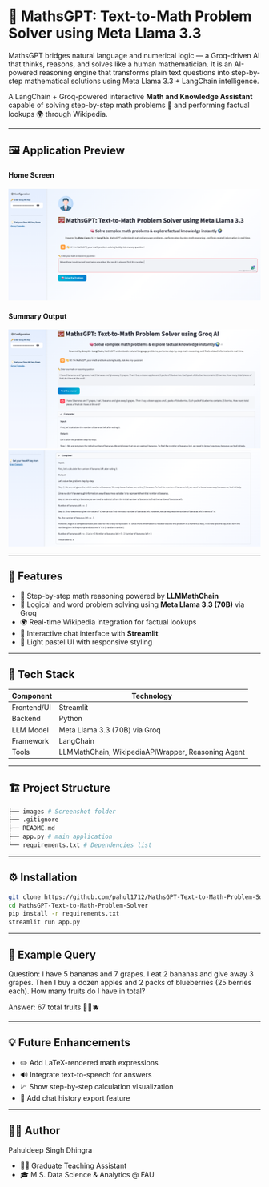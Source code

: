 # 🧮 MathsGPT: Text-to-Math Problem Solver using Meta Llama 3.3
MathsGPT bridges natural language and numerical logic — a Groq-driven AI that thinks, reasons, and solves like a human mathematician. It is an AI-powered reasoning engine that transforms plain text questions into step-by-step mathematical solutions using Meta Llama 3.3 + LangChain intelligence.

A LangChain + Groq-powered interactive **Math and Knowledge Assistant** capable of solving step-by-step math problems 🧠 and performing factual lookups 🌍 through Wikipedia.

---

## 🖼️ Application Preview

#### Home Screen
![Home UI](images/main_page.png) 

#### Summary Output
![Summary Output](images/output1.png) 
![Summary Output](images/output2.png)


---


## 🚀 Features

- 🧮 Step-by-step math reasoning powered by **LLMMathChain**
- 🔢 Logical and word problem solving using **Meta Llama 3.3 (70B)** via Groq
- 🌍 Real-time Wikipedia integration for factual lookups
- 💬 Interactive chat interface with **Streamlit**
- 🎨 Light pastel UI with responsive styling

---

## 🧩 Tech Stack

| Component | Technology |
|------------|-------------|
| Frontend/UI | Streamlit |
| Backend | Python |
| LLM Model | Meta Llama 3.3 (70B) via Groq |
| Framework | LangChain |
| Tools | LLMMathChain, WikipediaAPIWrapper, Reasoning Agent |

---

## 🏗️ Project Structure
```bash
├── images # Screenshot folder
├── .gitignore
├── README.md
├── app.py # main application
└── requirements.txt # Dependencies list
```

---


## ⚙️ Installation
```bash
git clone https://github.com/pahul1712/MathsGPT-Text-to-Math-Problem-Solver.git
cd MathsGPT-Text-to-Math-Problem-Solver
pip install -r requirements.txt
streamlit run app.py
```

---


## 🧠 Example Query

Question:
I have 5 bananas and 7 grapes. I eat 2 bananas and give away 3 grapes. Then I buy a dozen apples and 2 packs of blueberries (25 berries each). How many fruits do I have in total?

Answer:
67 total fruits 🍌🍎🫐


---

## 💡 Future Enhancements

- ✏️ Add LaTeX-rendered math expressions
- 🔊 Integrate text-to-speech for answers
- 📈 Show step-by-step calculation visualization
- 💾 Add chat history export feature


---


## 🧑‍💻 Author

Pahuldeep Singh Dhingra
- 🧑‍🏫 Graduate Teaching Assistant 
- 🎓 M.S. Data Science & Analytics @ FAU
